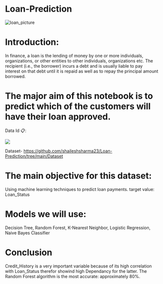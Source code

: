 # Loan-Prediction
![loan_picture](https://www.shubhbank.com/wp-content/uploads/2021/11/apply-for-personal-loan.jpg)

# Introduction:

In finance, a loan is the lending of money by one or more individuals, organizations, or other entities to other individuals, organizations etc. The recipient (i.e., the borrower) incurs a debt and is usually liable to pay interest on that debt until it is repaid as well as to repay the principal amount borrowed.

# The major aim of this notebook is to predict which of the customers will have their loan approved.


Data Id 📋:


![](https://miro.medium.com/max/795/1*cAd_tqzgCWtCVMjEasWmpQ.png)


Dataset- https://github.com/shaileshsharma23/Loan-Prediction/tree/main/Dataset


# The main objective for this dataset:
Using machine learning techniques to predict loan payments.
target value: Loan_Status





# Models we will use:
Decision Tree, Random Forest, K-Nearest Neighbor, Logistic Regression, Naive Bayes Classifier


# Conclusion
Credit_History is a very important variable because of its high correlation with Loan_Status therefor showind high Dependancy for the latter.
The Random Forest algorithm is the most accurate: approximately 80%.
